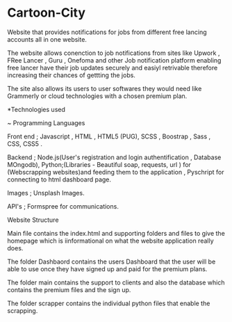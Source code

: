 # Cartoon-City
Website that provides notifications for jobs from different free lancing accounts all in one website.


The website allows conenction to job notifications from sites like Upwork , FRee Lancer , Guru , Onefoma and other Job notification platform enabling free lancer have their job updates securely and easiyl retrivable therefore 
increasing their chances of gettting the jobs.

The site also allows its users to user softwares they would need like Grammerly or cloud technologies with a chosen premium plan.

*Technologies used 

~ Programming Languages 

Front end ; Javascript , HTML , HTML5 (PUG), SCSS , Boostrap , Sass , CSS, CSS5 .

Backend ; Node.js(User's registration and login authentification , Database MOngodb), Python;(Libraries - Beautiful soap, requests, url ) for 
(Webscrapping websites)and feeding them to the application , Pyschript for connecting to html dashboard page.

Images ; Unsplash Images.

API's ; Formspree for communications.

Website Structure 


Main file contains the index.html and supporting folders and files to give the homepage which is iinformational on what the website application really does.

The folder Dashbaord contains the users Dashboard that the user will be able to use once they have signed up and paid for the premium plans.

The folder main contains the support to clients and also the database which contains the premium files and the sign up.

The folder scrapper contains the individual python files that enable the scrapping.
